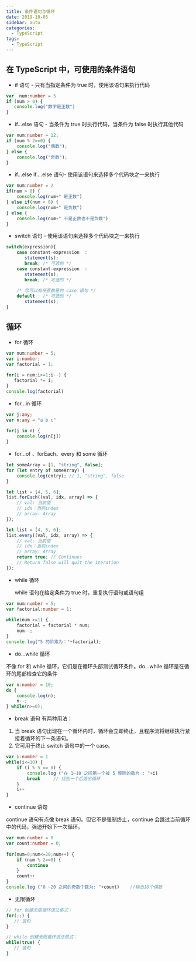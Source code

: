 ```yaml
---
title: 条件语句与循环
date: 2019-10-05
sidebar: auto
categories:
  - TypeScript
tags:
  - TypeScript
---
```

## 在 TypeScript 中，可使用的条件语句

- if 语句 - 只有当指定条件为 true 时，使用该语句来执行代码
```ts
var  num:number = 5
if (num > 0) { 
   console.log("数字是正数") 
}
```
- if...else 语句 - 当条件为 true 时执行代码，当条件为 false 时执行其他代码
```ts
var num:number = 12; 
if (num % 2==0) { 
    console.log("偶数"); 
} else {
    console.log("奇数"); 
}
```
- if...else if....else 语句- 使用该语句来选择多个代码块之一来执行
```ts
var num:number = 2 
if(num > 0) { 
    console.log(num+" 是正数") 
} else if(num < 0) { 
    console.log(num+" 是负数") 
} else { 
    console.log(num+" 不是正数也不是负数") 
}
```
- switch 语句 - 使用该语句来选择多个代码块之一来执行
```ts
switch(expression){
    case constant-expression  :
       statement(s);
       break; /* 可选的 */
    case constant-expression  :
       statement(s);
       break; /* 可选的 */
  
    /* 您可以有任意数量的 case 语句 */
    default : /* 可选的 */
       statement(s);
}
```
## 循环
- for 循环
```ts
var num:number = 5; 
var i:number; 
var factorial = 1; 
 
for(i = num;i>=1;i--) {
   factorial *= i;
}
console.log(factorial)
```
- for...in 循环
```ts
var j:any; 
var n:any = "a b c" 
 
for(j in n) {
    console.log(n[j])  
}
```
- for…of 、forEach、every 和 some 循环
```ts
let someArray = [1, "string", false];
for (let entry of someArray) {
    console.log(entry); // 1, "string", false
}

let list = [4, 5, 6];
list.forEach((val, idx, array) => {
    // val: 当前值
    // idx：当前index
    // array: Array
});

let list = [4, 5, 6];
list.every((val, idx, array) => {
    // val: 当前值
    // idx：当前index
    // array: Array
    return true; // Continues
    // Return false will quit the iteration
});
```
- while 循环

  while 语句在给定条件为 true 时，重复执行语句或语句组
```ts
var num:number = 5; 
var factorial:number = 1; 
 
while(num >=1) { 
    factorial = factorial * num; 
    num--; 
} 
console.log("5 的阶乘为："+factorial);
```
- do...while 循环

不像 for 和 while 循环，它们是在循环头部测试循环条件。do...while 循环是在循环的尾部检查它的条件
```ts
var n:number = 10;
do { 
    console.log(n); 
    n--; 
} while(n>=0);
```
- break 语句 有两种用法：
1. 当 break 语句出现在一个循环内时，循环会立即终止，且程序流将继续执行紧接着循环的下一条语句。
2. 它可用于终止 switch 语句中的一个 case。
```ts
var i:number = 1 
while(i<=10) { 
    if (i % 5 == 0) {   
        console.log ("在 1~10 之间第一个被 5 整除的数为 : "+i) 
        break     // 找到一个后退出循环
    } 
    i++ 
}  
```
- continue 语句

continue 语句有点像 break 语句。但它不是强制终止，continue 会跳过当前循环中的代码，强迫开始下一次循环。
```ts
var num:number = 0
var count:number = 0;
 
for(num=0;num<=20;num++) {
    if (num % 2==0) {
        continue
    }
    count++
}
console.log ("0 ~20 之间的奇数个数为: "+count)    //输出10个偶数
```
- 无限循环
```ts
// for 创建无限循环语法格式：
for(;;) { 
   // 语句
}

// while 创建无限循环语法格式：
while(true) { 
   // 语句
} 
```

